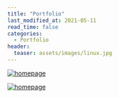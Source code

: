 ```yaml
---
title: "Portfolio"
last_modified_at: 2021-05-11
read_time: false
categories:
  - Portfolio
header:
  teaser: assets/images/linux.jpg
---
```

[![homepage][1]][2]

[1]:  http://commonmark.org/help/images/favicon.png
[2]:  http://commonmark.org "Redirect to homepage"

[![homepage][3]][4]

[3]:  https://www1.wdr.de/radio/wdr5/sendungen/morgenecho/gewalt-frauen-104~_v-HintergrundL.jpg
[4]:  https://www1.wdr.de/nachrichten/corona-ueberlastete-frauenhaeuser-100.html "Redirect to homepage"